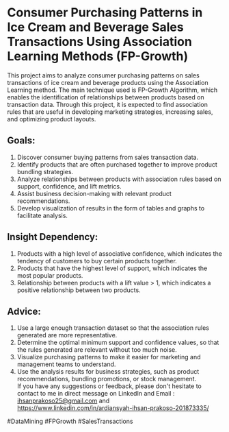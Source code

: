 # **Consumer Purchasing Patterns in Ice Cream and Beverage Sales Transactions Using Association Learning Methods (FP-Growth)**  
This project aims to analyze consumer purchasing patterns on sales transactions of ice cream and beverage products using the Association Learning method. The main technique used is FP-Growth Algorithm, which enables the identification of relationships between products based on transaction data. Through this project, it is expected to find association rules that are useful in developing marketing strategies, increasing sales, and optimizing product layouts.  
## **Goals:**  
1. Discover consumer buying patterns from sales transaction data.
2. Identify products that are often purchased together to improve product bundling strategies.
3. Analyze relationships between products with association rules based on support, confidence, and lift metrics.
4. Assist business decision-making with relevant product recommendations.
5. Develop visualization of results in the form of tables and graphs to facilitate analysis.  
## **Insight Dependency:**  
1. Products with a high level of associative confidence, which indicates the tendency of customers to buy certain products together.
2. Products that have the highest level of support, which indicates the most popular products.
3. Relationship between products with a lift value > 1, which indicates a positive relationship between two products.
## **Advice:**  
1. Use a large enough transaction dataset so that the association rules generated are more representative.
2. Determine the optimal minimum support and confidence values, so that the rules generated are relevant without too much noise.
3. Visualize purchasing patterns to make it easier for marketing and management teams to understand.
4. Use the analysis results for business strategies, such as product recommendations, bundling promotions, or stock management.  
If you have any suggestions or feedback, please don't hesitate to contact to me in direct message on LinkedIn and Email : ihsanprakoso25@gmail.com and https://www.linkedin.com/in/ardiansyah-ihsan-prakoso-201873335/  
  
#DataMining #FPGrowth #SalesTransactions 
